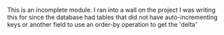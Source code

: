 This is an incomplete module. I ran into a wall on the project I was writing this for
since the database had tables that did not have auto-incrementing keys or another field to
use an order-by operation to get the 'delta'
